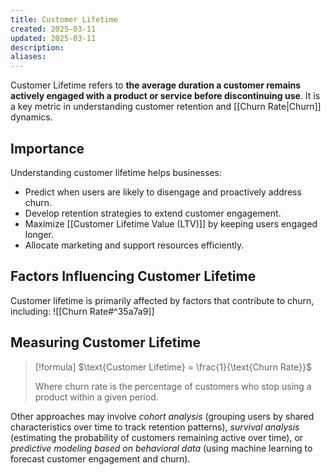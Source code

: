 ```yaml
---
title: Customer Lifetime
created: 2025-03-11
updated: 2025-03-11
description: 
aliases: 
---
```


Customer Lifetime refers to **the average duration a customer remains actively engaged with a product or service before discontinuing use**. It is a key metric in understanding customer retention and [[Churn Rate|Churn]] dynamics.

## Importance
Understanding customer lifetime helps businesses:
- Predict when users are likely to disengage and proactively address churn.
- Develop retention strategies to extend customer engagement.
- Maximize [[Customer Lifetime Value (LTV)]] by keeping users engaged longer.
- Allocate marketing and support resources efficiently.

## Factors Influencing Customer Lifetime
Customer lifetime is primarily affected by factors that contribute to churn, including:
![[Churn Rate#^35a7a9]]


## Measuring Customer Lifetime

> [!formula] 
> $\text{Customer Lifetime} = \frac{1}{\text{Churn Rate}}$
> 
> Where churn rate is the percentage of customers who stop using a product within a given period.

Other approaches may involve *cohort analysis* (grouping users by shared characteristics over time to track retention patterns), *survival analysis* (estimating the probability of customers remaining active over time), or *predictive modeling based on behavioral data* (using machine learning to forecast customer engagement and churn).
